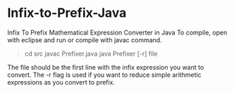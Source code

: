 Infix-to-Prefix-Java
====================

Infix To Prefix Mathematical Expression Converter in Java
To compile, open with eclipse and run or compile with javac command.

> cd src
> javac Prefixer.java
> java Prefixer [-r] file

The file should be the first line with the infix expression you want to convert.
The -r flag is used if you want to reduce simple arithmetic expressions as you convert 
to prefix.
